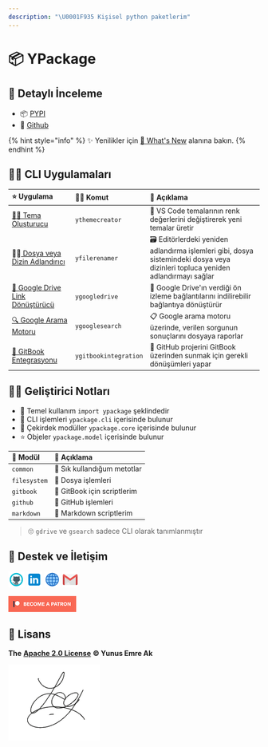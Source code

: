 ```yaml
---
description: "\U0001F935 Kişisel python paketlerim"
---
```


# 📦 YPackage

## 👀 Detaylı İnceleme

* 📦 [PYPI](https://pypi.org/project/ypackage/)
* 🐙 [Github](https://github.com/yedhrab/YPackage)

{% hint style="info" %}
✨ Yenilikler için [👀 What's New](changelog.md) alanına bakın.
{% endhint %}

## 👨‍💼 CLI Uygulamaları

| ⭐ Uygulama | 👨‍💻 Komut | 📝 Açıklama |
| :--- | :--- | :--- |
| [👨‍🎨 Tema Oluşturucu](ythemecreator.md) | `ythemecreator` | 🎨 VS Code temalarının renk değerlerini değiştirerek yeni temalar üretir |
| 👨‍💼[ Dosya veya Dizin Adlandırıcı](yfilerenamer.md) | `yfilerenamer` | 🗃️ Editörlerdeki yeniden adlandırma işlemleri gibi, dosya sistemindeki dosya veya dizinleri topluca yeniden adlandırmayı sağlar |
| [🔗 Google Drive Link Dönüştürücü](ygoogledrive.md) | `ygoogledrive` | 💱 Google Drive'ın verdiği ön izleme bağlantılarını indilirebilir bağlantıya dönüştürür |
| [🔍 Google Arama Motoru](ygooglesearch.md) | `ygooglesearch` | 📋 Google arama motoru üzerinde, verilen sorgunun sonuçlarını dosyaya raporlar |
| [💫 GitBook Entegrasyonu](ygitbookintegration.md) | `ygitbookintegration` | 🤝 GitHub projerini GitBook üzerinden sunmak için gerekli dönüşümleri yapar |

## 👨‍💻 Geliştirici Notları

* 🧱 Temel kullanım `import ypackage` şeklindedir
* 🖤 CLI işlemleri `ypackage.cli` içerisinde bulunur
* 💎 Çekirdek modüller `ypackage.core` içerisinde bulunur
* ⭐ Objeler `ypackage.model` içerisinde bulunur

| 🍱 Modül | 📝 Açıklama |
| :--- | :--- |
| `common` | 🌟 Sık kullandığum metotlar |
| `filesystem` | 📂 Dosya işlemleri |
| `gitbook` | 📖 GitBook için scriptlerim |
| `github` | 🐙 GitHub işlemleri |
| `markdown` | 📑 Markdown scriptlerim |

> 🙄 `gdrive` ve `gsearch` sadece CLI olarak tanımlanmıştır

## 💖 Destek ve İletişim

​[​![Github](https://raw.githubusercontent.com/yedhrab/YPackage/master/.github/assets/github_32px.png)​](https://github.com/yedhrab) [​![LinkedIn](https://raw.githubusercontent.com/yedhrab/YPackage/master/.github/assets/linkedin_32px.png)​](https://www.linkedin.com/in/yemreak/) [​![Website](https://raw.githubusercontent.com/yedhrab/YPackage/master/.github/assets/geography_32px.png)​](https://yemreak.com/) [​![Mail](https://raw.githubusercontent.com/yedhrab/YPackage/master/.github/assets/gmail_32px.png)​](mailto:yemreak.com@gmail.com?subject=YPackage%20%7C%20GitHub)​

​[​![Patreon](https://raw.githubusercontent.com/yedhrab/YPackage/master/.github/assets/become_a_patron_32px.png)](https://www.patreon.com/yemreak/)

## 🔏 Lisans

**The** [**Apache 2.0 License**](https://choosealicense.com/licenses/apache-2.0/) **©️ Yunus Emre Ak**

![YEmreAk](https://raw.githubusercontent.com/yedhrab/YPackage/master/.github/assets/ysigniture-trans.png)

